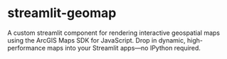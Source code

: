# streamlit-geomap
A custom streamlit component for rendering interactive geospatial maps using the ArcGIS Maps SDK for JavaScript. Drop in dynamic, high-performance maps into your Streamlit apps—no IPython required.

